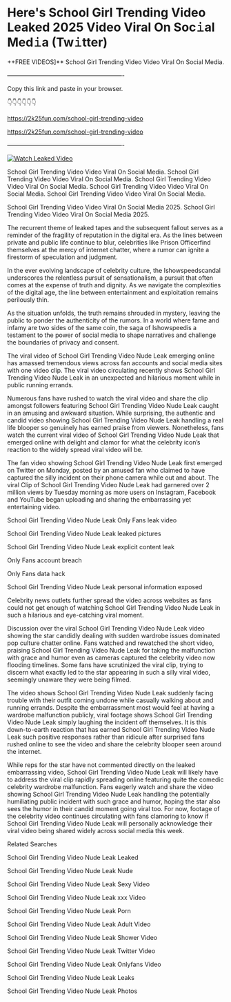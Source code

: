 # Here's School Girl Trending Video Leaked 2025 Video Viral On Soc𝚒al Med𝚒a (Tw𝚒tter)

++FREE VIDEOS]** School Girl Trending Video Video Viral On Social Media.

———————————————————-

Copy this link and paste in your browser.

👇👇👇👇👇👇

https://2k25fun.com/school-girl-trending-video

https://2k25fun.com/school-girl-trending-video

———————————————————-

[![Watch Leaked Video](https://miro.medium.com/v2/resize:fit:828/format:webp/1*cilzJN44JGOrTw9NJCrNHA.gif "Watch Leaked Video")](https://2k25fun.com/school-girl-trending-video)

School Girl Trending Video Video Viral On Social Media. School Girl Trending Video Video Viral On Social Media. School Girl Trending Video Video Viral On Social Media. School Girl Trending Video Video Viral On Social Media. School Girl Trending Video Video Viral On Social Media.

School Girl Trending Video Video Viral On Social Media 2025. School Girl Trending Video Video Viral On Social Media 2025.

The recurrent theme of leaked tapes and the subsequent fallout serves as a reminder of the fragility of reputation in the digital era. As the lines between private and public life continue to blur, celebrities like Prison Officerfind themselves at the mercy of internet chatter, where a rumor can ignite a firestorm of speculation and judgment.

In the ever evolving landscape of celebrity culture, the Ishowspeedscandal underscores the relentless pursuit of sensationalism, a pursuit that often comes at the expense of truth and dignity. As we navigate the complexities of the digital age, the line between entertainment and exploitation remains perilously thin.

As the situation unfolds, the truth remains shrouded in mystery, leaving the public to ponder the authenticity of the rumors. In a world where fame and infamy are two sides of the same coin, the saga of Ishowspeedis a testament to the power of social media to shape narratives and challenge the boundaries of privacy and consent.

The viral video of School Girl Trending Video Nude Leak emerging online has amassed tremendous views across fan accounts and social media sites with one video clip. The viral video circulating recently shows School Girl Trending Video Nude Leak in an unexpected and hilarious moment while in public running errands.

Numerous fans have rushed to watch the viral video and share the clip amongst followers featuring School Girl Trending Video Nude Leak caught in an amusing and awkward situation. While surprising, the authentic and candid video showing School Girl Trending Video Nude Leak handling a real life blooper so genuinely has earned praise from viewers. Nonetheless, fans watch the current viral video of School Girl Trending Video Nude Leak that emerged online with delight and clamor for what the celebrity icon’s reaction to the widely spread viral video will be.

The fan video showing School Girl Trending Video Nude Leak first emerged on Twitter on Monday, posted by an amused fan who claimed to have captured the silly incident on their phone camera while out and about. The viral Clip of School Girl Trending Video Nude Leak had garnered over 2 million views by Tuesday morning as more users on Instagram, Facebook and YouTube began uploading and sharing the embarrassing yet entertaining video.

School Girl Trending Video Nude Leak Only Fans leak video

School Girl Trending Video Nude Leak leaked pictures

School Girl Trending Video Nude Leak explicit content leak

Only Fans account breach

Only Fans data hack

School Girl Trending Video Nude Leak personal information exposed

Celebrity news outlets further spread the video across websites as fans could not get enough of watching School Girl Trending Video Nude Leak in such a hilarious and eye-catching viral moment.

Discussion over the viral School Girl Trending Video Nude Leak video showing the star candidly dealing with sudden wardrobe issues dominated pop culture chatter online. Fans watched and rewatched the short video, praising School Girl Trending Video Nude Leak for taking the malfunction with grace and humor even as cameras captured the celebrity video now flooding timelines. Some fans have scrutinized the viral clip, trying to discern what exactly led to the star appearing in such a silly viral video, seemingly unaware they were being filmed.

The video shows School Girl Trending Video Nude Leak suddenly facing trouble with their outfit coming undone while casually walking about and running errands. Despite the embarrassment most would feel at having a wardrobe malfunction publicly, viral footage shows School Girl Trending Video Nude Leak simply laughing the incident off themselves. It is this down-to-earth reaction that has earned School Girl Trending Video Nude Leak such positive responses rather than ridicule after surprised fans rushed online to see the video and share the celebrity blooper seen around the internet.

While reps for the star have not commented directly on the leaked embarrassing video, School Girl Trending Video Nude Leak will likely have to address the viral clip rapidly spreading online featuring quite the comedic celebrity wardrobe malfunction. Fans eagerly watch and share the video showing School Girl Trending Video Nude Leak handling the potentially humiliating public incident with such grace and humor, hoping the star also sees the humor in their candid moment going viral too. For now, footage of the celebrity video continues circulating with fans clamoring to know if School Girl Trending Video Nude Leak will personally acknowledge their viral video being shared widely across social media this week.

Related Searches

School Girl Trending Video Nude Leak Leaked

School Girl Trending Video Nude Leak Nude

School Girl Trending Video Nude Leak Sexy Video

School Girl Trending Video Nude Leak xxx Video

School Girl Trending Video Nude Leak Porn

School Girl Trending Video Nude Leak Adult Video

School Girl Trending Video Nude Leak Shower Video

School Girl Trending Video Nude Leak Twitter Video

School Girl Trending Video Nude Leak Onlyfans Video

School Girl Trending Video Nude Leak Leaks

School Girl Trending Video Nude Leak Photos